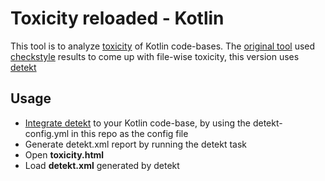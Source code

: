 # Toxicity reloaded - Kotlin

This tool is to analyze [toxicity][1] of Kotlin code-bases.
The [original tool][3] used [checkstyle][2] results to come up with file-wise toxicity, this version uses [detekt][4]

## Usage

* [Integrate detekt][4] to your Kotlin code-base, by using the detekt-config.yml in this repo as the config file 
* Generate detekt.xml report by running the detekt task
* Open **toxicity.html**
* Load **detekt.xml** generated by detekt


[1]: http://erik.doernenburg.com/2008/11/how-toxic-is-your-code/
[2]: https://github.com/checkstyle/checkstyle
[3]: https://github.com/softvis/toxicity-reloaded
[4]: https://arturbosch.github.io/detekt/
